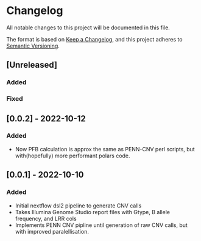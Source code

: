 # Changelog

All notable changes to this project will be documented in this file.

The format is based on [Keep a Changelog](https://keepachangelog.com/en/1.0.0/),
and this project adheres to [Semantic Versioning](https://semver.org/spec/v2.0.0.html).

## [Unreleased]
### Added
### Fixed

## [0.0.2] - 2022-10-12

### Added 

- Now PFB calculation is approx the same as PENN-CNV perl scripts,
  but with(hopefully) more performant polars code. 

## [0.0.1] - 2022-10-10

### Added

- Initial nextflow dsl2 pipeline to generate CNV calls
- Takes Illumina Genome Studio report files with Gtype, 
  B allele frequency, and LRR cols
- Implements PENN CNV pipline until generation of raw CNV calls,
  but with improved paralellisation.
  
